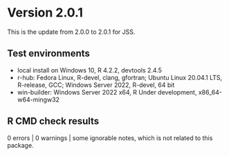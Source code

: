# Version 2.0.1

This is the update from 2.0.0 to 2.0.1 for JSS.

## Test environments

-   local install on Windows 10, R 4.2.2, devtools 2.4.5
-   r-hub: Fedora Linux, R-devel, clang, gfortran; Ubuntu Linux 20.04.1 LTS, R-release, GCC; Windows Server 2022, R-devel, 64 bit
-   win-builder: Windows Server 2022 x64, R Under development, x86_64-w64-mingw32

## R CMD check results

0 errors \| 0 warnings \| some ignorable notes, which is not related to this package.
